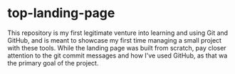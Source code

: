 # top-landing-page

This repository is my first legitimate venture into learning and using Git and GitHub, and is meant to showcase my first time managing a small project with these tools. While the landing page was built from scratch, pay closer attention to the git commit messages and how I've used GitHub, as that wa the primary goal of the project.